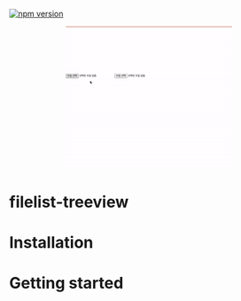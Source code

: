 [![npm version](https://badge.fury.io/js/react-filelist-treeview.svg)](https://www.npmjs.com/package/react-filelist-treeview)

<p align="center">
    <img src="./images/main.gif" alt="click" width="300">
</p>

# filelist-treeview
# Installation
# Getting started



